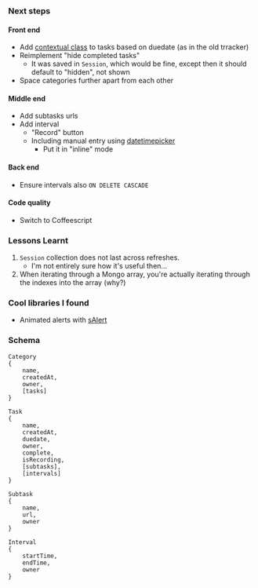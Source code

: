 ### Next steps

#### Front end
* Add [contextual class][cc] to tasks based on duedate (as in the old trracker)
* Reimplement "hide completed tasks"
    * It was saved in `Session`, which would be fine, except then it should
      default to "hidden", not shown
* Space categories further apart from each other

[cc]: http://getbootstrap.com/components/#list-group-contextual-classes

#### Middle end
* Add subtasks urls
* Add interval
    * "Record" button
    * Including manual entry using [datetimepicker][dt]
        * Put it in "inline" mode

#### Back end
* Ensure intervals also `ON DELETE CASCADE`

#### Code quality
* Switch to Coffeescript

[boot-acct]: https://github.com/erobit/meteor-accounts-ui-bootstrap-dropdown
[dt]: https://github.com/tsega/meteor-bootstrap3-datetimepicker/

### Lessons Learnt

1. `Session` collection does not last across refreshes.
    * I'm not entirely sure how it's useful then...
2. When iterating through a Mongo array, you're actually
   iterating through the indexes into the array (why?)

### Cool libraries I found

* Animated alerts with [sAlert](http://s-alert.meteor.com/)

### Schema

```
Category
{
    name,
    createdAt,
    owner,
    [tasks]
}

Task
{
    name,
    createdAt,
    duedate,
    owner,
    complete,
    isRecording,
    [subtasks],
    [intervals]
}

Subtask
{
    name,
    url,
    owner
}

Interval
{
    startTime,
    endTime,
    owner
}
```
